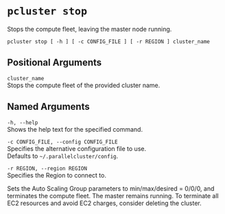# `pcluster stop`<a name="pcluster.stop"></a>

Stops the compute fleet, leaving the master node running\.

```
pcluster stop [ -h ] [ -c CONFIG_FILE ] [ -r REGION ] cluster_name
```

## Positional Arguments<a name="pcluster.stop.posarg"></a>

`cluster_name`  
Stops the compute fleet of the provided cluster name\.

## Named Arguments<a name="pcluster.stop.namedarg"></a>

`-h, --help`  
Shows the help text for the specified command\.

`-c CONFIG_FILE, --config CONFIG_FILE`  
Specifies the alternative configuration file to use\.  
Defaults to `~/.parallelcluster/config`\.

`-r REGION, --region REGION`  
Specifies the Region to connect to\.

Sets the Auto Scaling Group parameters to min/max/desired = 0/0/0, and terminates the compute fleet\. The master remains running\. To terminate all EC2 resources and avoid EC2 charges, consider deleting the cluster\.